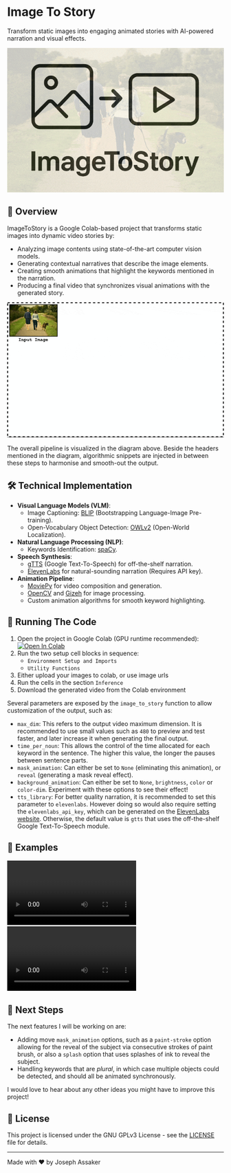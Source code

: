 # Image To Story

Transform static images into engaging animated stories with AI-powered narration and visual effects.

![Project Banner](assets/i2s-banner.gif)

## 🎯 Overview

ImageToStory is a Google Colab-based project that transforms static images into dynamic video stories by:
- Analyzing image contents using state-of-the-art computer vision models.
- Generating contextual narratives that describe the image elements.
- Creating smooth animations that highlight the keywords mentioned in the narration.
- Producing a final video that synchronizes visual animations with the generated story.

![Project Diagram](assets/diagram.gif)

The overall pipeline is visualized in the diagram above. Beside the headers mentioned in the diagram, algorithmic snippets are injected in between these steps to harmonise and smooth-out the output.

## 🛠️ Technical Implementation

- **Visual Language Models (VLM)**: 
  - Image Captioning: [BLIP](https://huggingface.co/Salesforce/blip-image-captioning-base) (Bootstrapping Language-Image Pre-training).
  - Open-Vocabulary Object Detection: [OWLv2](https://huggingface.co/google/owlv2-base-patch16-ensemble) (Open-World Localization).
- **Natural Language Processing (NLP)**:
  - Keywords Identification: [spaCy](https://spacy.io/).
- **Speech Synthesis**:
  - [gTTS](https://pypi.org/project/gTTS/) (Google Text-To-Speech) for off-the-shelf narration.
  - [ElevenLabs](https://elevenlabs.io/docs/overview) for natural-sounding narration (Requires API key).
- **Animation Pipeline**:
  - [MoviePy](https://pypi.org/project/moviepy/) for video composition and generation.
  - [OpenCV](https://pypi.org/project/opencv-python/) and [Gizeh](https://github.com/Zulko/gizeh) for image processing.
  - Custom animation algorithms for smooth keyword highlighting.

## 🚀 Running The Code

1. Open the project in Google Colab (GPU runtime recommended): [![Open In Colab](https://colab.research.google.com/assets/colab-badge.svg)](https://colab.research.google.com/drive/1SuCXyZO_ns3CNiTjyb101vfRHOy25n3e?usp=sharing)
1. Run the two setup cell blocks in sequence:
   - `Environment Setup and Imports`
   - `Utility Functions`
1. Either upload your images to colab, or use image urls
1. Run the cells in the section `Inference`
1. Download the generated video from the Colab environment

Several parameters are exposed by the `image_to_story` function to allow customization of the output, such as:
- `max_dim`: This refers to the output video maximum dimension. It is recommended to use small values such as `480` to preview and test faster, and later increase it when generating the final output.
- `time_per_noun`: This allows the control of the time allocated for each keyword in the sentence. The higher this value, the longer the pauses between sentence parts.
- `mask_animation`: Can either be set to `None` (eliminating this animation), or `reveal` (generating a mask reveal effect).
- `background_animation`: Can either be set to `None`, `brightness`, `color` or `color-dim`. Experiment with these options to see their effect!
- `tts_library`: For better quality narration, it is recommended to set this parameter to `elevenlabs`. However doing so would also require setting the `elevenlabs_api_key`, which can be generated on the [ElevenLabs website](https://elevenlabs.io/docs/quickstart). Otherwise, the default value is `gtts` that uses the off-the-shelf Google Text-To-Speech module.

## 🎥 Examples

![Example 1](assets/walking_dog.mp4)
![Example 2](assets/woman_volleyball.mp4)

## 🚀 Next Steps


The next features I will be working on are:
- Adding move `mask_animation` options, such as a `paint-stroke` option allowing for the reveal of the subject via consecutive strokes of paint brush, or also a `splash` option that uses splashes of ink to reveal the subject.
- Handling keywords that are *plural*, in which case multiple objects could be detected, and should all be animated synchronously.


I would love to hear about any other ideas you might have to improve this project!

<!-- ## 🤝 Contributing

Contributions are welcome! Please feel free to submit a Pull Request. Note that all contributions should maintain compatibility with Google Colab. -->

## 📄 License

This project is licensed under the GNU GPLv3 License - see the [LICENSE](LICENSE) file for details.

---

Made with ❤️ by Joseph Assaker